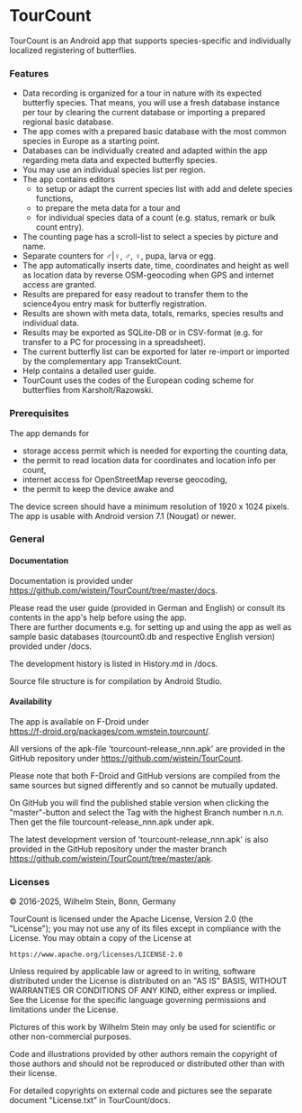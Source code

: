 # TourCount

TourCount is an Android app that supports species-specific and individually localized registering of butterflies.

### Features

- Data recording is organized for a tour in nature with its expected butterfly species.
 That means, you will use a fresh database instance per tour by clearing the current database or importing a prepared regional basic database.
- The app comes with a prepared basic database with the most common species in Europe as a starting point.
- Databases can be individually created and adapted within the app regarding meta data and expected butterfly species.
- You may use an individual species list per region.
- The app contains editors 
  - to setup or adapt the current species list with add and delete species functions,
  -  to prepare the meta data for a tour and
  -  for individual species data of a count (e.g. status, remark or bulk count entry).
- The counting page has a scroll-list to select a species by picture and name.
- Separate counters for ♂|♀, ♂, ♀, pupa, larva or egg.
- The app automatically inserts date, time, coordinates and height as well as
  location data by reverse OSM-geocoding when GPS and internet access are granted.
- Results are prepared for easy readout to transfer them to the science4you entry mask for butterfly registration.
- Results are shown with meta data, totals, remarks, species results and individual data.
- Results may be exported as SQLite-DB or in CSV-format (e.g. for transfer to a PC for processing in a spreadsheet).
- The current butterfly list can be exported for later re-import or imported by the complementary app TransektCount.
- Help contains a detailed user guide.
- TourCount uses the codes of the European coding scheme for butterflies from Karsholt/Razowski.

### Prerequisites
The app demands for 
- storage access permit which is needed for exporting the counting data, 
- the permit to read location data for coordinates and location info per count, 
- internet access for OpenStreetMap reverse geocoding, 
- the permit to keep the device awake and

The device screen should have a minimum resolution of 1920 x 1024 pixels.  
The app is usable with Android version 7.1 (Nougat) or newer.

### General
#### Documentation
Documentation is provided under  
https://github.com/wistein/TourCount/tree/master/docs.

Please read the user guide (provided in German and English) or consult its contents in the app's help 
before using the app.  
There are further documents e.g. for setting up and using the app as well as sample basic databases 
(tourcount0.db and respective English version) provided under /docs. 

The development history is listed in History.md in /docs.

Source file structure is for compilation by Android Studio.

#### Availability
The app is available on F-Droid under  
https://f-droid.org/packages/com.wmstein.tourcount/.
 
All versions of the apk-file 'tourcount-release_nnn.apk' are provided in the GitHub repository under 
https://github.com/wistein/TourCount.

Please note that both F-Droid and GitHub versions are compiled from the same sources but signed 
differently and so cannot be mutually updated.

On GitHub you will find the published stable version when clicking the "master"-button and select 
the Tag with the highest Branch number n.n.n. Then get the file tourcount-release_nnn.apk under apk. 

The latest development version of 'tourcount-release_nnn.apk' is also provided in the GitHub 
repository under the master branch https://github.com/wistein/TourCount/tree/master/apk.

### Licenses

© 2016-2025, Wilhelm Stein, Bonn, Germany

TourCount is licensed under the Apache License, Version 2.0 (the "License");
you may not use any of its files except in compliance with the License.
You may obtain a copy of the License at

    https://www.apache.org/licenses/LICENSE-2.0

Unless required by applicable law or agreed to in writing, software
distributed under the License is distributed on an "AS IS" BASIS,
WITHOUT WARRANTIES OR CONDITIONS OF ANY KIND, either express or implied.
See the License for the specific language governing permissions and
limitations under the License.

Pictures of this work by Wilhelm Stein may only be used for scientific or other non-commercial purposes.

Code and illustrations provided by other authors remain the copyright of those authors and should not be
reproduced or distributed other than with their license.

For detailed copyrights on external code and pictures see the separate document "License.txt" in TourCount/docs.


